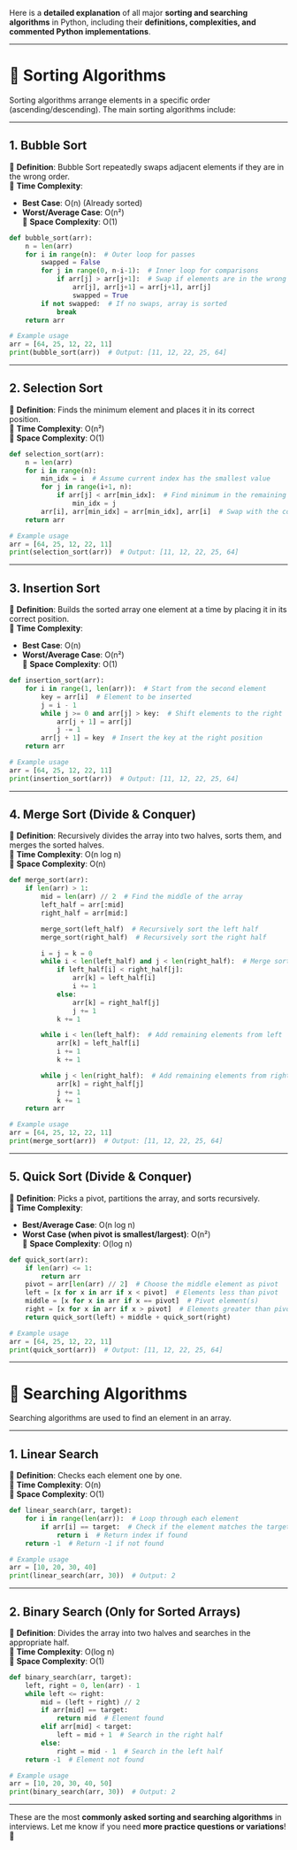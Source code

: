 Here is a **detailed explanation** of all major **sorting and searching algorithms** in Python, including their **definitions, complexities, and commented Python implementations**.

---

# 🔹 **Sorting Algorithms**
Sorting algorithms arrange elements in a specific order (ascending/descending). The main sorting algorithms include:

---

## **1. Bubble Sort**
📌 **Definition**: Bubble Sort repeatedly swaps adjacent elements if they are in the wrong order.  
📌 **Time Complexity**:  
   - **Best Case**: O(n) (Already sorted)  
   - **Worst/Average Case**: O(n²)  
📌 **Space Complexity**: O(1)  

```python
def bubble_sort(arr):
    n = len(arr)
    for i in range(n):  # Outer loop for passes
        swapped = False
        for j in range(0, n-i-1):  # Inner loop for comparisons
            if arr[j] > arr[j+1]:  # Swap if elements are in the wrong order
                arr[j], arr[j+1] = arr[j+1], arr[j]
                swapped = True
        if not swapped:  # If no swaps, array is sorted
            break
    return arr

# Example usage
arr = [64, 25, 12, 22, 11]
print(bubble_sort(arr))  # Output: [11, 12, 22, 25, 64]
```

---

## **2. Selection Sort**
📌 **Definition**: Finds the minimum element and places it in its correct position.  
📌 **Time Complexity**: O(n²)  
📌 **Space Complexity**: O(1)  

```python
def selection_sort(arr):
    n = len(arr)
    for i in range(n):
        min_idx = i  # Assume current index has the smallest value
        for j in range(i+1, n):
            if arr[j] < arr[min_idx]:  # Find minimum in the remaining array
                min_idx = j
        arr[i], arr[min_idx] = arr[min_idx], arr[i]  # Swap with the correct position
    return arr

# Example usage
arr = [64, 25, 12, 22, 11]
print(selection_sort(arr))  # Output: [11, 12, 22, 25, 64]
```

---

## **3. Insertion Sort**
📌 **Definition**: Builds the sorted array one element at a time by placing it in its correct position.  
📌 **Time Complexity**:  
   - **Best Case**: O(n)  
   - **Worst/Average Case**: O(n²)  
📌 **Space Complexity**: O(1)  

```python
def insertion_sort(arr):
    for i in range(1, len(arr)):  # Start from the second element
        key = arr[i]  # Element to be inserted
        j = i - 1
        while j >= 0 and arr[j] > key:  # Shift elements to the right
            arr[j + 1] = arr[j]
            j -= 1
        arr[j + 1] = key  # Insert the key at the right position
    return arr

# Example usage
arr = [64, 25, 12, 22, 11]
print(insertion_sort(arr))  # Output: [11, 12, 22, 25, 64]
```

---

## **4. Merge Sort (Divide & Conquer)**
📌 **Definition**: Recursively divides the array into two halves, sorts them, and merges the sorted halves.  
📌 **Time Complexity**: O(n log n)  
📌 **Space Complexity**: O(n)  

```python
def merge_sort(arr):
    if len(arr) > 1:
        mid = len(arr) // 2  # Find the middle of the array
        left_half = arr[:mid]
        right_half = arr[mid:]

        merge_sort(left_half)  # Recursively sort the left half
        merge_sort(right_half)  # Recursively sort the right half

        i = j = k = 0
        while i < len(left_half) and j < len(right_half):  # Merge sorted halves
            if left_half[i] < right_half[j]:
                arr[k] = left_half[i]
                i += 1
            else:
                arr[k] = right_half[j]
                j += 1
            k += 1

        while i < len(left_half):  # Add remaining elements from left
            arr[k] = left_half[i]
            i += 1
            k += 1

        while j < len(right_half):  # Add remaining elements from right
            arr[k] = right_half[j]
            j += 1
            k += 1
    return arr

# Example usage
arr = [64, 25, 12, 22, 11]
print(merge_sort(arr))  # Output: [11, 12, 22, 25, 64]
```

---

## **5. Quick Sort (Divide & Conquer)**
📌 **Definition**: Picks a pivot, partitions the array, and sorts recursively.  
📌 **Time Complexity**:  
   - **Best/Average Case**: O(n log n)  
   - **Worst Case (when pivot is smallest/largest)**: O(n²)  
📌 **Space Complexity**: O(log n)  

```python
def quick_sort(arr):
    if len(arr) <= 1:
        return arr
    pivot = arr[len(arr) // 2]  # Choose the middle element as pivot
    left = [x for x in arr if x < pivot]  # Elements less than pivot
    middle = [x for x in arr if x == pivot]  # Pivot element(s)
    right = [x for x in arr if x > pivot]  # Elements greater than pivot
    return quick_sort(left) + middle + quick_sort(right)

# Example usage
arr = [64, 25, 12, 22, 11]
print(quick_sort(arr))  # Output: [11, 12, 22, 25, 64]
```

---

# 🔹 **Searching Algorithms**
Searching algorithms are used to find an element in an array.

---

## **1. Linear Search**
📌 **Definition**: Checks each element one by one.  
📌 **Time Complexity**: O(n)  
📌 **Space Complexity**: O(1)  

```python
def linear_search(arr, target):
    for i in range(len(arr)):  # Loop through each element
        if arr[i] == target:  # Check if the element matches the target
            return i  # Return index if found
    return -1  # Return -1 if not found

# Example usage
arr = [10, 20, 30, 40]
print(linear_search(arr, 30))  # Output: 2
```

---

## **2. Binary Search (Only for Sorted Arrays)**
📌 **Definition**: Divides the array into two halves and searches in the appropriate half.  
📌 **Time Complexity**: O(log n)  
📌 **Space Complexity**: O(1)  

```python
def binary_search(arr, target):
    left, right = 0, len(arr) - 1
    while left <= right:
        mid = (left + right) // 2
        if arr[mid] == target:
            return mid  # Element found
        elif arr[mid] < target:
            left = mid + 1  # Search in the right half
        else:
            right = mid - 1  # Search in the left half
    return -1  # Element not found

# Example usage
arr = [10, 20, 30, 40, 50]
print(binary_search(arr, 30))  # Output: 2
```

---

These are the most **commonly asked sorting and searching algorithms** in interviews. Let me know if you need **more practice questions or variations**! 🚀
